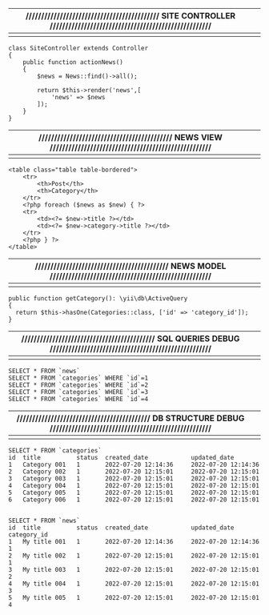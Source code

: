 

|///////////////////////////////////////////  SITE  CONTROLLER    ////////////////////////////////////////////////////|  |
|-----------------------------------------------------------------------------------------------------------------------|--|
|                                                                                                                       |  |


    class SiteController extends Controller
    {
        public function actionNews()
        {
            $news = News::find()->all();
    
            return $this->render('news',[
                'news' => $news
            ]);
        }
    }

|///////////////////////////////////////////     NEWS VIEW     ////////////////////////////////////////////////////|  |
|-----------------------------------------------------------------------------------------------------------------------|--|
|                                                                                                                       |  |

    <table class="table table-bordered">
        <tr>
            <th>Post</th>
            <th>Category</th>
        </tr>
        <?php foreach ($news as $new) { ?>
        <tr>
            <td><?= $new->title ?></td>
            <td><?= $new->category->title ?></td>
        </tr>
        <?php } ?>
    </table>


|///////////////////////////////////////////     NEWS MODEL     ////////////////////////////////////////////////////|  |
|-----------------------------------------------------------------------------------------------------------------------|--|
|                                                                                                                       |  |

    public function getCategory(): \yii\db\ActiveQuery
    {
      return $this->hasOne(Categories::class, ['id' => 'category_id']);
    }

|///////////////////////////////////////////     SQL QUERIES DEBUG    ////////////////////////////////////////////////////|  |
|-----------------------------------------------------------------------------------------------------------------------|--|
|                                                                                                                       |  |

    SELECT * FROM `news`
    SELECT * FROM `categories` WHERE `id`=1
    SELECT * FROM `categories` WHERE `id`=2
    SELECT * FROM `categories` WHERE `id`=3
    SELECT * FROM `categories` WHERE `id`=4



|///////////////////////////////////////////      DB STRUCTURE DEBUG    ////////////////////////////////////////////////////|  |
|-----------------------------------------------------------------------------------------------------------------------|--|
|                                                                                                                       |  |

    SELECT * FROM `categories`
    id  title          status  created_date            updated_date       
    1   Category 001   1       2022-07-20 12:14:36     2022-07-20 12:14:36
    2   Category 002   1       2022-07-20 12:15:01     2022-07-20 12:15:01
    3   Category 003   1       2022-07-20 12:15:01     2022-07-20 12:15:01
    4   Category 004   1       2022-07-20 12:15:01     2022-07-20 12:15:01
    5   Category 005   1       2022-07-20 12:15:01     2022-07-20 12:15:01
    6   Category 006   1       2022-07-20 12:15:01     2022-07-20 12:15:01
    
    
    SELECT * FROM `news`
    id  title          status  created_date            updated_date          category_id
    1   My title 001   1       2022-07-20 12:14:36     2022-07-20 12:14:36   1
    2   My title 002   1       2022-07-20 12:15:01     2022-07-20 12:15:01   1
    3   My title 003   1       2022-07-20 12:15:01     2022-07-20 12:15:01   2
    4   My title 004   1       2022-07-20 12:15:01     2022-07-20 12:15:01   3
    5   My title 005   1       2022-07-20 12:15:01     2022-07-20 12:15:01   4
